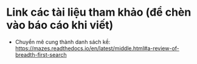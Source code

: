 # Link các tài liệu tham khảo (để chèn vào báo cáo khi viết)
- Chuyển mê cung thành danh sách kề: https://mazes.readthedocs.io/en/latest/middle.html#a-review-of-breadth-first-search
